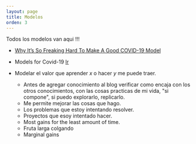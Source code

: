 ```yaml
---
layout: page
title: Modelos
orden: 3
---
```


Todos los modelos van aqui !!!

- [Why It’s So Freaking Hard To Make A Good COVID-19 Model](https://fivethirtyeight.com/features/why-its-so-freaking-hard-to-make-a-good-covid-19-model/)

- Models for Covid-19 [Ir](https://sites.google.com/umich.edu/manymodelsclovid19/home?authuser=0)

- Modelar el valor que aprender *x* o hacer *y* me puede traer.
    - Antes de agregar conocimiento al blog verificar como encaja con los otros conocimientos, con las cosas practicas de mi vida, "si compone", si puedo explorarlo, replicarlo.
    - Me permite mejorar las cosas que hago.
    - Los problemas que estoy intentando resolver.
    - Proyectos que esoy intentado hacer.
    - Most gains for the least amount of time.
    - Fruta larga colgando
    - Marginal gains
